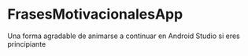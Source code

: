 # FrasesMotivacionalesApp
Una forma agradable de animarse a continuar en Android Studio si eres principiante

